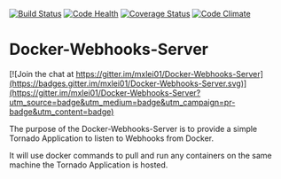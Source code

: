 [![Build Status](https://travis-ci.org/mxlei01/Docker-Webhooks-Server.svg?branch=master)](https://travis-ci.org/mxlei01/Docker-Webhooks-Server)
[![Code Health](https://landscape.io/github/mxlei01/Docker-Webhooks-Server/master/landscape.svg?style=flat)](https://landscape.io/github/mxlei01/Docker-Webhooks-Server/master)
[![Coverage Status](https://coveralls.io/repos/mxlei01/Docker-Webhooks-Server/badge.svg?branch=master&service=github)](https://coveralls.io/github/mxlei01/Docker-Webhooks-Server?branch=master)
[![Code Climate](https://codeclimate.com/github/mxlei01/Docker-Webhooks-Server/badges/gpa.svg)](https://codeclimate.com/github/mxlei01/Docker-Webhooks-Server)

# Docker-Webhooks-Server

[![Join the chat at https://gitter.im/mxlei01/Docker-Webhooks-Server](https://badges.gitter.im/mxlei01/Docker-Webhooks-Server.svg)](https://gitter.im/mxlei01/Docker-Webhooks-Server?utm_source=badge&utm_medium=badge&utm_campaign=pr-badge&utm_content=badge)

The purpose of the Docker-Webhooks-Server is to provide a simple Tornado Application to listen to Webhooks from Docker.

It will use docker commands to pull and run any containers on the same machine the Tornado Application is hosted.
